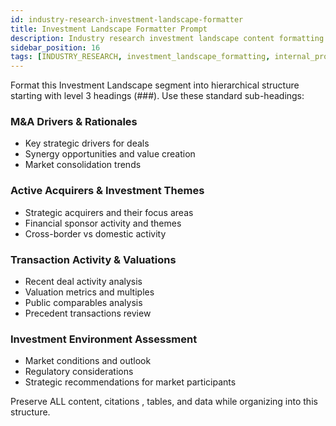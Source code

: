 ```yaml
---
id: industry-research-investment-landscape-formatter
title: Investment Landscape Formatter Prompt
description: Industry research investment landscape content formatting prompt
sidebar_position: 16
tags: [INDUSTRY_RESEARCH, investment_landscape_formatting, internal_processing]
---
```


Format this Investment Landscape segment into hierarchical structure starting with level 3 headings (###). Use these standard sub-headings:

### M&A Drivers & Rationales

- Key strategic drivers for deals
- Synergy opportunities and value creation
- Market consolidation trends

### Active Acquirers & Investment Themes

- Strategic acquirers and their focus areas
- Financial sponsor activity and themes
- Cross-border vs domestic activity

### Transaction Activity & Valuations

- Recent deal activity analysis
- Valuation metrics and multiples
- Public comparables analysis
- Precedent transactions review

### Investment Environment Assessment

- Market conditions and outlook
- Regulatory considerations
- Strategic recommendations for market participants

Preserve ALL content, citations [](URL), tables, and data while organizing into this structure.
